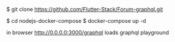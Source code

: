 $ git clone https://github.com/Flutter-Stack/Forum-graphql.git

$ cd nodejs-docker-compose
$ docker-compose up -d

in browser http://0.0.0.0:3000/graphql loads graphql playground
